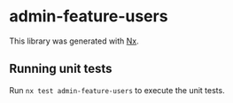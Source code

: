 # admin-feature-users

This library was generated with [Nx](https://nx.dev).

## Running unit tests

Run `nx test admin-feature-users` to execute the unit tests.
